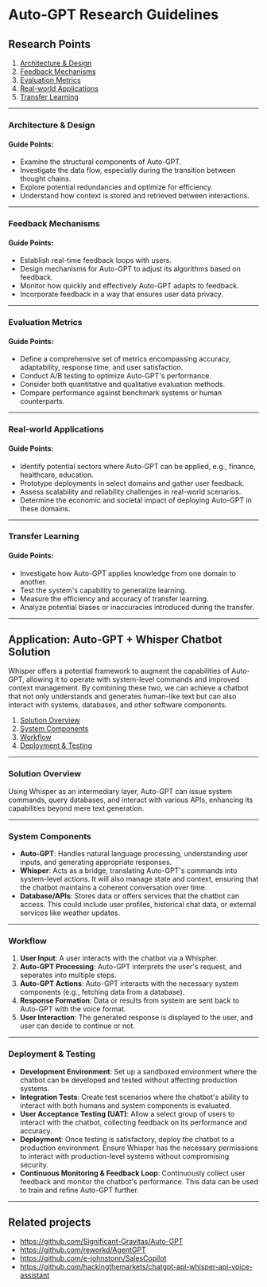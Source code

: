 # Auto-GPT Research Guidelines

## Research Points

1. [Architecture & Design](#architecture--design)
2. [Feedback Mechanisms](#feedback-mechanisms)
3. [Evaluation Metrics](#evaluation-metrics)
4. [Real-world Applications](#real-world-applications)
5. [Transfer Learning](#transfer-learning)

---

### Architecture & Design

#### Guide Points:
- Examine the structural components of Auto-GPT. 
- Investigate the data flow, especially during the transition between thought chains.
- Explore potential redundancies and optimize for efficiency.
- Understand how context is stored and retrieved between interactions.

---

### Feedback Mechanisms

#### Guide Points:
- Establish real-time feedback loops with users.
- Design mechanisms for Auto-GPT to adjust its algorithms based on feedback.
- Monitor how quickly and effectively Auto-GPT adapts to feedback.
- Incorporate feedback in a way that ensures user data privacy.

---

### Evaluation Metrics

#### Guide Points:
- Define a comprehensive set of metrics encompassing accuracy, adaptability, response time, and user satisfaction.
- Conduct A/B testing to optimize Auto-GPT's performance.
- Consider both quantitative and qualitative evaluation methods.
- Compare performance against benchmark systems or human counterparts.

---

### Real-world Applications

#### Guide Points:
- Identify potential sectors where Auto-GPT can be applied, e.g., finance, healthcare, education.
- Prototype deployments in select domains and gather user feedback.
- Assess scalability and reliability challenges in real-world scenarios.
- Determine the economic and societal impact of deploying Auto-GPT in these domains.

---

### Transfer Learning

#### Guide Points:
- Investigate how Auto-GPT applies knowledge from one domain to another.
- Test the system's capability to generalize learning.
- Measure the efficiency and accuracy of transfer learning.
- Analyze potential biases or inaccuracies introduced during the transfer.

---



## Application: Auto-GPT + Whisper Chatbot Solution

Whisper offers a potential framework to augment the capabilities of Auto-GPT, allowing it to operate with system-level commands and improved context management. By combining these two, we can achieve a chatbot that not only understands and generates human-like text but can also interact with systems, databases, and other software components.

1. [Solution Overview](#solution-overview)
2. [System Components](#system-components)
3. [Workflow](#workflow)
4. [Deployment & Testing](#deployment--testing)

---

### Solution Overview

Using Whisper as an intermediary layer, Auto-GPT can issue system commands, query databases, and interact with various APIs, enhancing its capabilities beyond mere text generation. 

---

### System Components

- **Auto-GPT**: Handles natural language processing, understanding user inputs, and generating appropriate responses.
- **Whisper**: Acts as a bridge, translating Auto-GPT's commands into system-level actions. It will also manage state and context, ensuring that the chatbot maintains a coherent conversation over time.
- **Database/APIs**: Stores data or offers services that the chatbot can access. This could include user profiles, historical chat data, or external services like weather updates.

---

### Workflow

1. **User Input**: A user interacts with the chatbot via a Whispher.
2. **Auto-GPT Processing**: Auto-GPT interprets the user's request, and seperates into multiple steps. 
3. **Auto-GPT Actions**: Auto-GPT interacts with the necessary system components (e.g., fetching data from a database).
4. **Response Formation**: Data or results from system are sent back to Auto-GPT with the voice format.
5. **User Interaction**: The generated response is displayed to the user, and user can decide to continue or not.

---

### Deployment & Testing

- **Development Environment**: Set up a sandboxed environment where the chatbot can be developed and tested without affecting production systems.
- **Integration Tests**: Create test scenarios where the chatbot's ability to interact with both humans and system components is evaluated.
- **User Acceptance Testing (UAT)**: Allow a select group of users to interact with the chatbot, collecting feedback on its performance and accuracy.
- **Deployment**: Once testing is satisfactory, deploy the chatbot to a production environment. Ensure Whisper has the necessary permissions to interact with production-level systems without compromising security.
- **Continuous Monitoring & Feedback Loop**: Continuously collect user feedback and monitor the chatbot's performance. This data can be used to train and refine Auto-GPT further.

---

## Related projects
- https://github.com/Significant-Gravitas/Auto-GPT
- https://github.com/reworkd/AgentGPT
- https://github.com/e-johnstonn/SalesCopilot
- https://github.com/hackingthemarkets/chatgpt-api-whisper-api-voice-assistant

